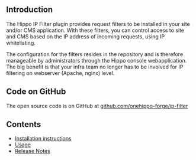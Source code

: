 
## Introduction 

The Hippo IP Filter plugin provides request filters to be installed in your site and/or CMS application. 
With these filters, you can control access to site and CMS based on the IP address of incoming requests, using 
IP whitelisting. 

The configuration for the filters resides in the repository and is therefore manageable by administrators through the 
Hippo console webapplication. The big benefit is that your infra team no longer has to be involved for IP filtering 
on webserver (Apache, nginx) level.

## Code on GitHub

The open source code is on GitHub at [github.com/onehippo-forge/ip-filter](https://github.com/onehippo-forge/ip-filter)  

## Contents
- [Installation instructions](install.html)
- [Usage](usage.html)
- [Release Notes](release-notes.html)



